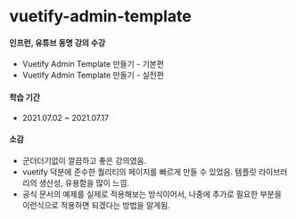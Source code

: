 # vuetify-admin-template


#### 인프런, 유튜브 동명 강의 수강

* Vuetify Admin Template 만들기 - 기본편
* Vuetify Admin Template 만들기 - 실전편

#### 학습 기간
* 2021.07.02 ~ 2021.07.17

#### 소감
* 군더더기없이 깔끔하고 좋은 강의였음.
* vuetify 덕분에 준수한 퀄리티의 페이지를 빠르게 만들 수 있었음. 템플릿 라이브러리의 생산성, 유용함을 많이 느낌.
* 공식 문서의 예제를 실제로 적용해보는 방식이어서, 나중에 추가로 필요한 부분을 이런식으로 적용하면 되겠다는 방법을 알게됨.
